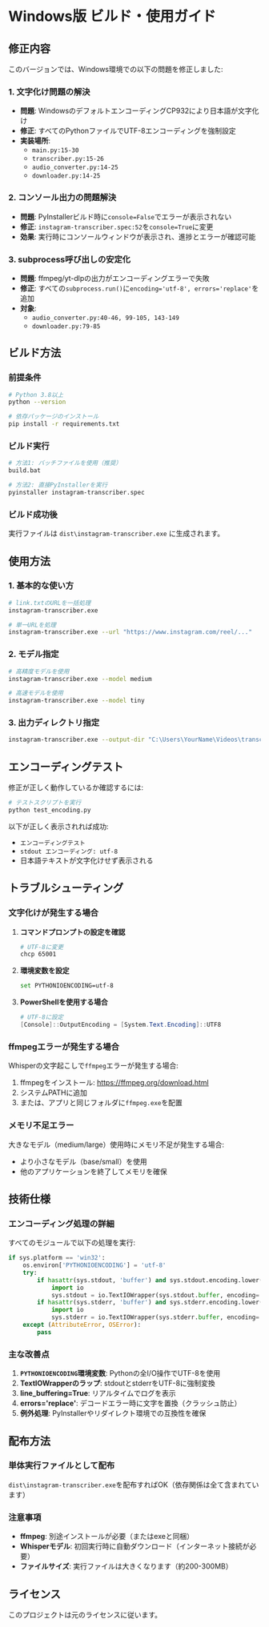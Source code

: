 # Windows版 ビルド・使用ガイド

## 修正内容

このバージョンでは、Windows環境での以下の問題を修正しました:

### 1. 文字化け問題の解決
- **問題**: WindowsのデフォルトエンコーディングCP932により日本語が文字化け
- **修正**: すべてのPythonファイルでUTF-8エンコーディングを強制設定
- **実装場所**:
  - `main.py:15-30`
  - `transcriber.py:15-26`
  - `audio_converter.py:14-25`
  - `downloader.py:14-25`

### 2. コンソール出力の問題解決
- **問題**: PyInstallerビルド時に`console=False`でエラーが表示されない
- **修正**: `instagram-transcriber.spec:52`を`console=True`に変更
- **効果**: 実行時にコンソールウィンドウが表示され、進捗とエラーが確認可能

### 3. subprocess呼び出しの安定化
- **問題**: ffmpeg/yt-dlpの出力がエンコーディングエラーで失敗
- **修正**: すべての`subprocess.run()`に`encoding='utf-8', errors='replace'`を追加
- **対象**:
  - `audio_converter.py:40-46, 99-105, 143-149`
  - `downloader.py:79-85`

## ビルド方法

### 前提条件
```bash
# Python 3.8以上
python --version

# 依存パッケージのインストール
pip install -r requirements.txt
```

### ビルド実行
```bash
# 方法1: バッチファイルを使用（推奨）
build.bat

# 方法2: 直接PyInstallerを実行
pyinstaller instagram-transcriber.spec
```

### ビルド成功後
実行ファイルは `dist\instagram-transcriber.exe` に生成されます。

## 使用方法

### 1. 基本的な使い方
```bash
# link.txtのURLを一括処理
instagram-transcriber.exe

# 単一URLを処理
instagram-transcriber.exe --url "https://www.instagram.com/reel/..."
```

### 2. モデル指定
```bash
# 高精度モデルを使用
instagram-transcriber.exe --model medium

# 高速モデルを使用
instagram-transcriber.exe --model tiny
```

### 3. 出力ディレクトリ指定
```bash
instagram-transcriber.exe --output-dir "C:\Users\YourName\Videos\transcripts"
```

## エンコーディングテスト

修正が正しく動作しているか確認するには:

```bash
# テストスクリプトを実行
python test_encoding.py
```

以下が正しく表示されれば成功:
- `エンコーディングテスト`
- `stdout エンコーディング: utf-8`
- 日本語テキストが文字化けせず表示される

## トラブルシューティング

### 文字化けが発生する場合

1. **コマンドプロンプトの設定を確認**
   ```bash
   # UTF-8に変更
   chcp 65001
   ```

2. **環境変数を設定**
   ```bash
   set PYTHONIOENCODING=utf-8
   ```

3. **PowerShellを使用する場合**
   ```powershell
   # UTF-8に設定
   [Console]::OutputEncoding = [System.Text.Encoding]::UTF8
   ```

### ffmpegエラーが発生する場合

Whisperの文字起こしで`ffmpeg`エラーが発生する場合:

1. ffmpegをインストール: https://ffmpeg.org/download.html
2. システムPATHに追加
3. または、アプリと同じフォルダに`ffmpeg.exe`を配置

### メモリ不足エラー

大きなモデル（medium/large）使用時にメモリ不足が発生する場合:
- より小さなモデル（base/small）を使用
- 他のアプリケーションを終了してメモリを確保

## 技術仕様

### エンコーディング処理の詳細

すべてのモジュールで以下の処理を実行:

```python
if sys.platform == 'win32':
    os.environ['PYTHONIOENCODING'] = 'utf-8'
    try:
        if hasattr(sys.stdout, 'buffer') and sys.stdout.encoding.lower() != 'utf-8':
            import io
            sys.stdout = io.TextIOWrapper(sys.stdout.buffer, encoding='utf-8', errors='replace', line_buffering=True)
        if hasattr(sys.stderr, 'buffer') and sys.stderr.encoding.lower() != 'utf-8':
            import io
            sys.stderr = io.TextIOWrapper(sys.stderr.buffer, encoding='utf-8', errors='replace', line_buffering=True)
    except (AttributeError, OSError):
        pass
```

### 主な改善点

1. **`PYTHONIOENCODING`環境変数**: Pythonの全I/O操作でUTF-8を使用
2. **TextIOWrapperのラップ**: stdoutとstderrをUTF-8に強制変換
3. **line_buffering=True**: リアルタイムでログを表示
4. **errors='replace'**: デコードエラー時に文字を置換（クラッシュ防止）
5. **例外処理**: PyInstallerやリダイレクト環境での互換性を確保

## 配布方法

### 単体実行ファイルとして配布

`dist\instagram-transcriber.exe`を配布すればOK（依存関係は全て含まれています）

### 注意事項

- **ffmpeg**: 別途インストールが必要（またはexeと同梱）
- **Whisperモデル**: 初回実行時に自動ダウンロード（インターネット接続が必要）
- **ファイルサイズ**: 実行ファイルは大きくなります（約200-300MB）

## ライセンス

このプロジェクトは元のライセンスに従います。
